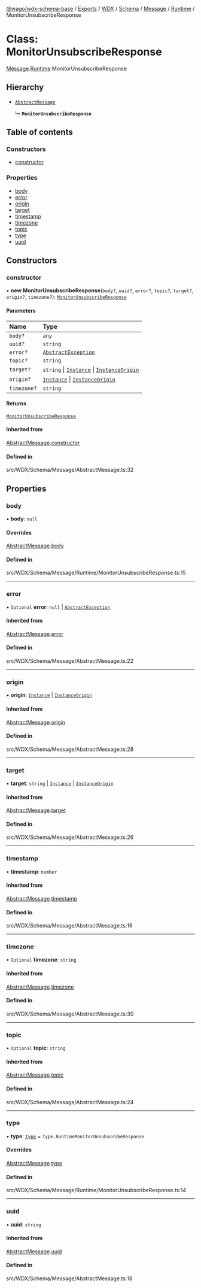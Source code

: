 [@wago/wdx-schema-base](../README.md) / [Exports](../modules.md) / [WDX](../modules/WDX.md) / [Schema](../modules/WDX.Schema.md) / [Message](../modules/WDX.Schema.Message.md) / [Runtime](../modules/WDX.Schema.Message.Runtime.md) / MonitorUnsubscribeResponse

# Class: MonitorUnsubscribeResponse

[Message](../modules/WDX.Schema.Message.md).[Runtime](../modules/WDX.Schema.Message.Runtime.md).MonitorUnsubscribeResponse

## Hierarchy

- [`AbstractMessage`](WDX.Schema.Message.AbstractMessage.md)

  ↳ **`MonitorUnsubscribeResponse`**

## Table of contents

### Constructors

- [constructor](WDX.Schema.Message.Runtime.MonitorUnsubscribeResponse.md#constructor)

### Properties

- [body](WDX.Schema.Message.Runtime.MonitorUnsubscribeResponse.md#body)
- [error](WDX.Schema.Message.Runtime.MonitorUnsubscribeResponse.md#error)
- [origin](WDX.Schema.Message.Runtime.MonitorUnsubscribeResponse.md#origin)
- [target](WDX.Schema.Message.Runtime.MonitorUnsubscribeResponse.md#target)
- [timestamp](WDX.Schema.Message.Runtime.MonitorUnsubscribeResponse.md#timestamp)
- [timezone](WDX.Schema.Message.Runtime.MonitorUnsubscribeResponse.md#timezone)
- [topic](WDX.Schema.Message.Runtime.MonitorUnsubscribeResponse.md#topic)
- [type](WDX.Schema.Message.Runtime.MonitorUnsubscribeResponse.md#type)
- [uuid](WDX.Schema.Message.Runtime.MonitorUnsubscribeResponse.md#uuid)

## Constructors

### constructor

• **new MonitorUnsubscribeResponse**(`body?`, `uuid?`, `error?`, `topic?`, `target?`, `origin?`, `timezone?`): [`MonitorUnsubscribeResponse`](WDX.Schema.Message.Runtime.MonitorUnsubscribeResponse.md)

#### Parameters

| Name | Type |
| :------ | :------ |
| `body?` | `any` |
| `uuid?` | `string` |
| `error?` | [`AbstractException`](WDX.Schema.Model.Exception.AbstractException.md) |
| `topic?` | `string` |
| `target?` | `string` \| [`Instance`](WDX.Schema.Model.Instance.Instance.md) \| [`InstanceOrigin`](WDX.Schema.Model.Instance.InstanceOrigin.md) |
| `origin?` | [`Instance`](WDX.Schema.Model.Instance.Instance.md) \| [`InstanceOrigin`](WDX.Schema.Model.Instance.InstanceOrigin.md) |
| `timezone?` | `string` |

#### Returns

[`MonitorUnsubscribeResponse`](WDX.Schema.Message.Runtime.MonitorUnsubscribeResponse.md)

#### Inherited from

[AbstractMessage](WDX.Schema.Message.AbstractMessage.md).[constructor](WDX.Schema.Message.AbstractMessage.md#constructor)

#### Defined in

src/WDX/Schema/Message/AbstractMessage.ts:32

## Properties

### body

• **body**: ``null``

#### Overrides

[AbstractMessage](WDX.Schema.Message.AbstractMessage.md).[body](WDX.Schema.Message.AbstractMessage.md#body)

#### Defined in

src/WDX/Schema/Message/Runtime/MonitorUnsubscribeResponse.ts:15

___

### error

• `Optional` **error**: ``null`` \| [`AbstractException`](WDX.Schema.Model.Exception.AbstractException.md)

#### Inherited from

[AbstractMessage](WDX.Schema.Message.AbstractMessage.md).[error](WDX.Schema.Message.AbstractMessage.md#error)

#### Defined in

src/WDX/Schema/Message/AbstractMessage.ts:22

___

### origin

• **origin**: [`Instance`](WDX.Schema.Model.Instance.Instance.md) \| [`InstanceOrigin`](WDX.Schema.Model.Instance.InstanceOrigin.md)

#### Inherited from

[AbstractMessage](WDX.Schema.Message.AbstractMessage.md).[origin](WDX.Schema.Message.AbstractMessage.md#origin)

#### Defined in

src/WDX/Schema/Message/AbstractMessage.ts:28

___

### target

• **target**: `string` \| [`Instance`](WDX.Schema.Model.Instance.Instance.md) \| [`InstanceOrigin`](WDX.Schema.Model.Instance.InstanceOrigin.md)

#### Inherited from

[AbstractMessage](WDX.Schema.Message.AbstractMessage.md).[target](WDX.Schema.Message.AbstractMessage.md#target)

#### Defined in

src/WDX/Schema/Message/AbstractMessage.ts:26

___

### timestamp

• **timestamp**: `number`

#### Inherited from

[AbstractMessage](WDX.Schema.Message.AbstractMessage.md).[timestamp](WDX.Schema.Message.AbstractMessage.md#timestamp)

#### Defined in

src/WDX/Schema/Message/AbstractMessage.ts:16

___

### timezone

• `Optional` **timezone**: `string`

#### Inherited from

[AbstractMessage](WDX.Schema.Message.AbstractMessage.md).[timezone](WDX.Schema.Message.AbstractMessage.md#timezone)

#### Defined in

src/WDX/Schema/Message/AbstractMessage.ts:30

___

### topic

• `Optional` **topic**: `string`

#### Inherited from

[AbstractMessage](WDX.Schema.Message.AbstractMessage.md).[topic](WDX.Schema.Message.AbstractMessage.md#topic)

#### Defined in

src/WDX/Schema/Message/AbstractMessage.ts:24

___

### type

• **type**: [`Type`](../enums/WDX.Schema.Message.Type.md) = `Type.RuntimeMonitorUnsubscribeResponse`

#### Overrides

[AbstractMessage](WDX.Schema.Message.AbstractMessage.md).[type](WDX.Schema.Message.AbstractMessage.md#type)

#### Defined in

src/WDX/Schema/Message/Runtime/MonitorUnsubscribeResponse.ts:14

___

### uuid

• **uuid**: `string`

#### Inherited from

[AbstractMessage](WDX.Schema.Message.AbstractMessage.md).[uuid](WDX.Schema.Message.AbstractMessage.md#uuid)

#### Defined in

src/WDX/Schema/Message/AbstractMessage.ts:18
